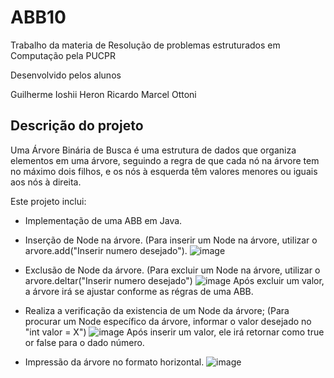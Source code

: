 # ABB10

Trabalho da materia de Resolução de problemas estruturados em Computação pela PUCPR

Desenvolvido pelos alunos

Guilherme Ioshii
Heron Ricardo
Marcel Ottoni

## Descrição do projeto

Uma Árvore Binária de Busca é uma estrutura de dados que organiza elementos em uma árvore, seguindo a regra de que cada nó na árvore tem no máximo dois filhos, e os nós à esquerda têm valores menores ou iguais aos nós à direita.

Este projeto inclui:

- Implementação de uma ABB em Java.
- Inserção de Node na árvore.
  (Para inserir um Node na árvore, utilizar o arvore.add("Inserir numero desejado").
  ![image](https://github.com/guiioshii/ABB10/assets/105391453/6db0ee62-0815-4c89-93a0-f8118c0ca1fa)
  
- Exclusão de Node da árvore.
  (Para excluir um Node na árvore, utilizar o arvore.deltar("Inserir numero desejado")
 ![image](https://github.com/guiioshii/ABB10/assets/105391453/d443b604-3fa0-41ff-adf4-a2e0210d3056)
  Após excluir um valor, a árvore irá se ajustar conforme as régras de uma ABB.

- Realiza a verificação da existencia de um Node da árvore;
  (Para procurar um Node específico da árvore, informar o valor desejado no "int valor = X")
  ![image](https://github.com/guiioshii/ABB10/assets/105391453/957eae53-cc95-4a6f-a31e-13d42b348ed1)
  Após inserir um valor, ele irá retornar como true or false para o dado número.
  
- Impressão da árvore no formato horizontal.
  ![image](https://github.com/guiioshii/ABB10/assets/105391453/b9112b59-facd-42b6-9ca8-374307d3a34e)
